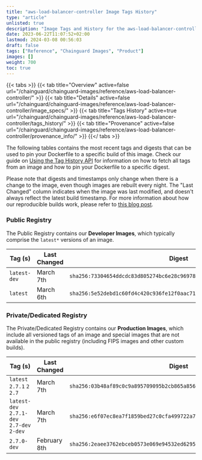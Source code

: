```yaml
---
title: "aws-load-balancer-controller Image Tags History"
type: "article"
unlisted: true
description: "Image Tags and History for the aws-load-balancer-controller Chainguard Image"
date: 2023-06-22T11:07:52+02:00
lastmod: 2024-03-08 00:56:03
draft: false
tags: ["Reference", "Chainguard Images", "Product"]
images: []
weight: 700
toc: true
---
```


{{< tabs >}}
{{< tab title="Overview" active=false url="/chainguard/chainguard-images/reference/aws-load-balancer-controller/" >}}
{{< tab title="Details" active=false url="/chainguard/chainguard-images/reference/aws-load-balancer-controller/image_specs/" >}}
{{< tab title="Tags History" active=true url="/chainguard/chainguard-images/reference/aws-load-balancer-controller/tags_history/" >}}
{{< tab title="Provenance" active=false url="/chainguard/chainguard-images/reference/aws-load-balancer-controller/provenance_info/" >}}
{{</ tabs >}}

The following tables contains the most recent tags and digests that can be used to pin your Dockerfile to a specific build of this image. Check our guide on [Using the Tag History API](/chainguard/chainguard-images/using-the-tag-history-api/) for information on how to fetch all tags from an image and how to pin your Dockerfile to a specific digest.

Please note that digests and timestamps only change when there is a change to the image, even though images are rebuilt every night. The "Last Changed" column indicates when the image was last modified, and doesn't always reflect the latest build timestamp. For more information about how our reproducible builds work, please refer to [this blog post](https://www.chainguard.dev/unchained/reproducing-chainguards-reproducible-image-builds).

### Public Registry
The Public Registry contains our **Developer Images**, which typically comprise the `latest*` versions of an image.

| Tag (s)       | Last Changed | Digest                                                                    |
|---------------|--------------|---------------------------------------------------------------------------|
|  `latest-dev` | March 7th    | `sha256:73304654ddcdc83d805274bc6e28c96978b45c51b99b1f31103b2d9e179f1f0d` |
|  `latest`     | March 6th    | `sha256:5e52debd1c60fd4c420c936fe12f0aac7165534e6ead9c9eea29c9ff9edcf78f` |


### Private/Dedicated Registry
The Private/Dedicated Registry contains our **Production Images**, which include all versioned tags of an image and special images that are not available in the public registry (including FIPS images and other custom builds).

| Tag (s)                                     | Last Changed | Digest                                                                    |
|---------------------------------------------|--------------|---------------------------------------------------------------------------|
|  `latest` `2.7.1` `2` `2.7`                 | March 7th    | `sha256:03b48af89c0c9a895709095b2cb865a85689e758882e9b4861aca1e20a2b9aae` |
|  `latest-dev` `2.7.1-dev` `2.7-dev` `2-dev` | March 7th    | `sha256:e6f07ec8ea7f1859bed27c0cfa499722a71107fd182928aa9b6254aaa136d1dc` |
|  `2.7.0-dev`                                | February 8th | `sha256:2eaee3762ebceb0573e069e94532ed6295c49abfade16f9a30c6a3d935d858a0` |

